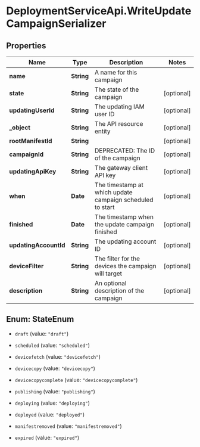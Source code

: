 # DeploymentServiceApi.WriteUpdateCampaignSerializer

## Properties
Name | Type | Description | Notes
------------ | ------------- | ------------- | -------------
**name** | **String** | A name for this campaign | 
**state** | **String** | The state of the campaign | [optional] 
**updatingUserId** | **String** | The updating IAM user ID | [optional] 
**_object** | **String** | The API resource entity | [optional] 
**rootManifestId** | **String** |  | [optional] 
**campaignId** | **String** | DEPRECATED: The ID of the campaign | [optional] 
**updatingApiKey** | **String** | The gateway client API key | [optional] 
**when** | **Date** | The timestamp at which update campaign scheduled to start | [optional] 
**finished** | **Date** | The timestamp when the update campaign finished | [optional] 
**updatingAccountId** | **String** | The updating account ID | [optional] 
**deviceFilter** | **String** | The filter for the devices the campaign will target | [optional] 
**description** | **String** | An optional description of the campaign | [optional] 


<a name="StateEnum"></a>
## Enum: StateEnum


* `draft` (value: `"draft"`)

* `scheduled` (value: `"scheduled"`)

* `devicefetch` (value: `"devicefetch"`)

* `devicecopy` (value: `"devicecopy"`)

* `devicecopycomplete` (value: `"devicecopycomplete"`)

* `publishing` (value: `"publishing"`)

* `deploying` (value: `"deploying"`)

* `deployed` (value: `"deployed"`)

* `manifestremoved` (value: `"manifestremoved"`)

* `expired` (value: `"expired"`)




